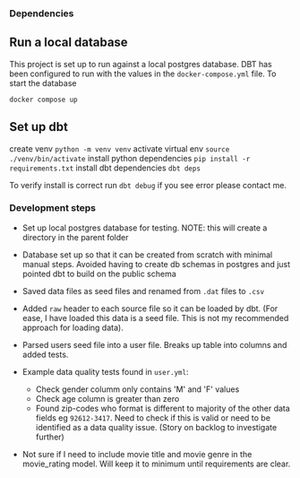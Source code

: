 ### Dependencies

## Run a local database
This project is set up to run against a local postgres database. DBT has been configured to run with the values in 
the `docker-compose.yml` file. To start the database

`docker compose up`

## Set up dbt
create venv `python -m venv venv`
activate virtual env `source ./venv/bin/activate`
install python dependencies  `pip install -r requirements.txt`
install dbt dependencies `dbt deps`

To verify install is correct run `dbt debug` if you see error please contact me. 

### Development steps

* Set up local postgres database for testing. NOTE: this will create a directory in the parent folder
* Database set up so that it can be created from scratch with minimal manual steps. Avoided having to create db schemas in postgres and just pointed dbt to build on the public schema

* Saved data files as seed files and renamed from `.dat` files to `.csv`
* Added `raw` header to each source file so it can be loaded by dbt. (For ease, I have loaded this data is a seed file. This is not my recommended approach for loading data).

* Parsed users seed file into a user file. Breaks up table into columns and added tests.
* Example data quality tests found in `user.yml`:
  - Check gender columm only contains 'M' and 'F' values
  - Check age column is greater than zero
  - Found zip-codes who format is different to majority of the other data fields eg `92612-3417`. Need to check if this is valid or need to be identified as a data quality issue. (Story on backlog to investigate further)

* Not sure if I need to include movie title and movie genre in the movie_rating model. Will keep it to minimum until requirements are clear.
